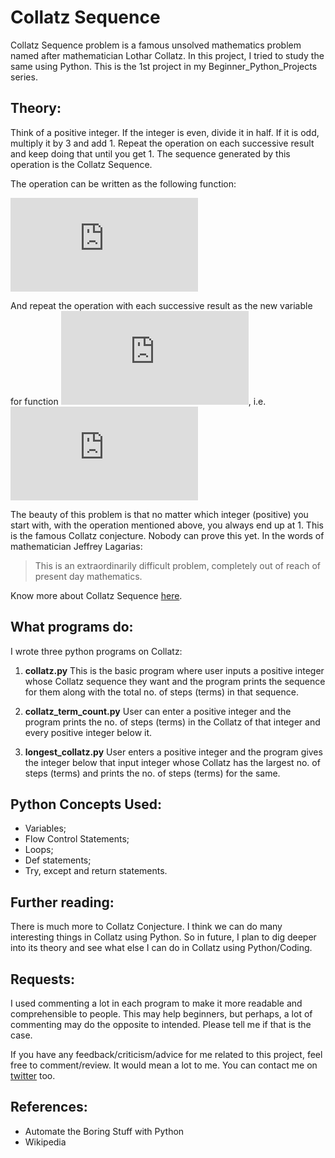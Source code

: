 
# Collatz Sequence

Collatz Sequence problem is a famous unsolved mathematics problem named after mathematician Lothar Collatz. In this project, I tried to study the same using Python. This is the 1st project in my Beginner_Python_Projects series.

## Theory:

Think of a positive integer. If the integer is even, divide it in half. If it is odd, multiply it by 3 and add 1. Repeat the operation on each successive result and keep doing that until you get 1. The sequence generated by this operation is the Collatz Sequence.

The operation can be written as the following function:

![](http://latex.codecogs.com/gif.latex?f%28n%29%3D%20%5Cbegin%7Bcases%7D%20n/2%20%2C%26n%3D%20even%20%263n&plus;1%2C%26n%3D%20odd%20%5Cend%7Bcases%7D)

And repeat the operation with each successive result as the new variable for function ![](http://latex.codecogs.com/gif.latex?f%28n%29),  i.e.  ![](http://latex.codecogs.com/gif.latex?n%20%3D%20f%28n%29)

The beauty of this problem is that no matter which integer (positive) you start with, with the operation mentioned above, you always end up at 1. This is the famous Collatz conjecture. Nobody can prove this yet. In the words of mathematician Jeffrey Lagarias:
> This is an extraordinarily difficult problem, completely out of reach of present day mathematics.

Know more about Collatz Sequence [here](https://en.wikipedia.org/wiki/Collatz_conjecture#See_also).

## What programs do:

I wrote three python programs on Collatz: 

1.	**collatz.py**
This is the basic program where user inputs a positive integer whose Collatz sequence they want and the program prints the sequence for them along with the total no. of steps (terms) in that sequence.

2. **collatz_term_count.py**
User can enter a positive integer and the program prints the no. of steps (terms) in the Collatz of that integer and every positive integer below it.  

3. **longest_collatz.py**
User enters a positive integer and the program gives the integer below that input integer whose Collatz has the largest no. of steps (terms) and prints the no. of steps (terms) for the same.

## Python Concepts Used:

- Variables;
- Flow Control Statements;
- Loops;
- Def statements;
- Try, except and return statements.

## Further reading:

There is much more to Collatz Conjecture. I think we can do many interesting things in Collatz using Python. So in future, I plan to dig deeper into its theory and see what else I can do in Collatz using Python/Coding.

## Requests:

I used commenting a lot in each program to make it more readable and comprehensible to people. This may help beginners, but perhaps, a lot of commenting may do the opposite to intended. Please tell me if that is the case. 

If you have any feedback/criticism/advice for me related to this project, feel free to comment/review. It would mean a lot to me. You can contact me on [twitter](https://twitter.com/NKakria) too.

## References:

- Automate the Boring Stuff with Python
- Wikipedia

